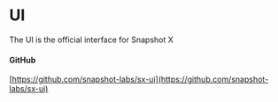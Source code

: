 # UI

The UI is the official interface for Snapshot X

#### GitHub

[https://github.com/snapshot-labs/sx-ui](https://github.com/snapshot-labs/sx-ui)
